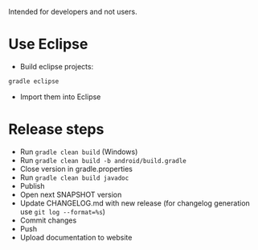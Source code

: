 Intended for developers and not users.

# Use Eclipse

- Build eclipse projects:

``` bash
gradle eclipse
```

- Import them into Eclipse

# Release steps

- Run `gradle clean build` (Windows)
- Run `gradle clean build -b android/build.gradle`
- Close version in gradle.properties
- Run `gradle clean build javadoc`
- Publish
- Open next SNAPSHOT version
- Update CHANGELOG.md with new release (for changelog generation use `git log --format=%s`)
- Commit changes
- Push
- Upload documentation to website

